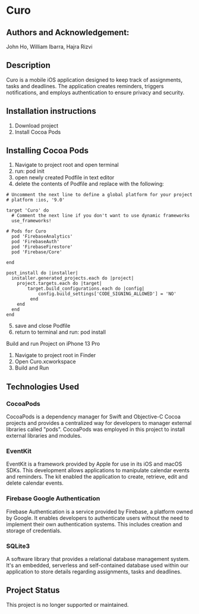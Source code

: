 # Curo
## Authors and Acknowledgement: 
John Ho, William Ibarra, Hajra Rizvi 

## Description
Curo is a mobile iOS application designed to keep track of assignments, tasks and deadlines. 
The application creates reminders, triggers notifications, and employs authentication to ensure privacy and security. 

## Installation instructions
1. Download project
2. Install Cocoa Pods  

## Installing Cocoa Pods
1. Navigate to project root and open terminal
2. run: pod init
3. open newly created Podfile in text editor
4. delete the contents of Podfile and replace with the following: 
```
# Uncomment the next line to define a global platform for your project
# platform :ios, '9.0'

target 'Curo' do
  # Comment the next line if you don't want to use dynamic frameworks
  use_frameworks!

# Pods for Curo
  pod 'FirebaseAnalytics'
  pod 'FirebaseAuth'
  pod 'FirebaseFirestore'
  pod 'Firebase/Core'

end

post_install do |installer|
  installer.generated_projects.each do |project|
    project.targets.each do |target|
        target.build_configurations.each do |config|
            config.build_settings['CODE_SIGNING_ALLOWED'] = 'NO'
         end
    end
  end
end
```
5. save and close Podfile
6. return to terminal and run: pod install
 
Build and run Project on iPhone 13 Pro
1. Navigate to project root in Finder
2. Open Curo.xcworkspace
3. Build and Run

## Technologies Used 
### CocoaPods  
CocoaPods is a dependency manager for Swift and Objective-C Cocoa projects and provides a centralized way for developers to manager external libraries called "pods". 
CocoaPods was employed in this project to install external libraries and modules. 

### EventKit 
EventKit is a framework provided by Apple for use in its iOS and macOS SDKs. 
This development allows applications to manipulate calendar events and reminders. 
The kit enabled the application to create, retrieve, edit and delete calendar events. 

### Firebase Google Authentication 
Firebase Authentication is a service provided by Firebase, a platform owned by Google. 
It enables developers to authenticate users without the need to implement their own authentication systems. 
This includes creation and storage of credentials. 

### SQLite3 
A software library that provides a relational database management system. 
It's an embedded, serverless and self-contained database used within our application to store details regarding assignments, tasks and deadlines. 

## Project Status
This project is no longer supported or maintained. 
